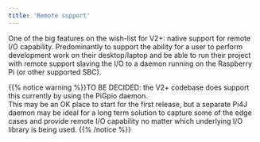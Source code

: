 ```yaml
---
title: 'Remote support'
---
```


One of the big features on the wish-list for V2+: native support for remote I/O capability. Predominantly to support 
the ability for a user to perform development work on their desktop/laptop and be able to run their project with 
remote support slaving the I/O to a daemon running on the Raspberry Pi (or other supported SBC).

{{% notice warning %}}TO BE DECIDED: the V2+ codebase does support this currently by using the PiGpio daemon.  
This may be an OK place to start for the first release, but a separate Pi4J daemon may be ideal for a long term 
solution to capture some of the edge cases and provide remote I/O capability no matter which underlying I/O library 
is being used. {{% /notice %}}